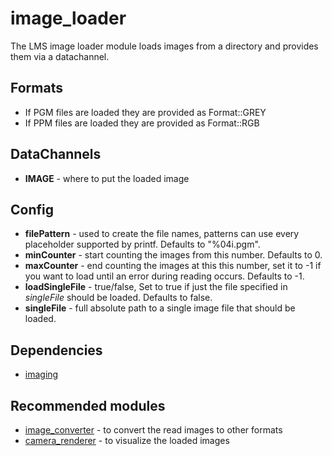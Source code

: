# image_loader

The LMS image loader module loads images from a directory and provides them via a datachannel.

## Formats
- If PGM files are loaded they are provided as Format::GREY
- If PPM files are loaded they are provided as Format::RGB

## DataChannels
- **IMAGE** - where to put the loaded image

## Config
- **filePattern** - used to create the file names, patterns can use every
  placeholder supported by printf. Defaults to "%04i.pgm".
- **minCounter** - start counting the images from this number. Defaults to 0.
- **maxCounter** - end counting the images at this this number, set it to -1 if
  you want to load until an error during reading occurs. Defaults to -1.
- **loadSingleFile** - true/false, Set to true if just the file specified in
  _singleFile_ should be loaded. Defaults to false.
- **singleFile** - full absolute path to a single image file that should be loaded.

## Dependencies
- [imaging](https://github.com/syxolk/imaging)

## Recommended modules
- [image_converter](https://github.com/syxolk/image_converter) - to convert the read images to other formats
- [camera_renderer](https://github.com/Phibedy/camera_renderer) - to visualize the loaded images
